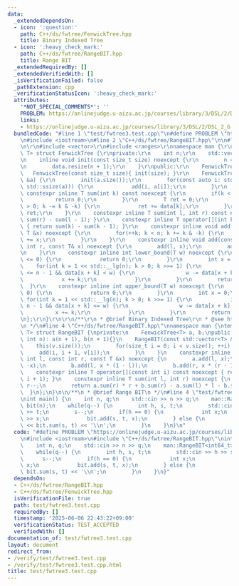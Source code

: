 ```yaml
---
data:
  _extendedDependsOn:
  - icon: ':question:'
    path: C++/ds/fwtree/FenwickTree.hpp
    title: Binary Indexed Tree
  - icon: ':heavy_check_mark:'
    path: C++/ds/fwtree/RangeBIT.hpp
    title: Range BIT
  _extendedRequiredBy: []
  _extendedVerifiedWith: []
  _isVerificationFailed: false
  _pathExtension: cpp
  _verificationStatusIcon: ':heavy_check_mark:'
  attributes:
    '*NOT_SPECIAL_COMMENTS*': ''
    PROBLEM: https://onlinejudge.u-aizu.ac.jp/courses/library/3/DSL/2/DSL_2_G
    links:
    - https://onlinejudge.u-aizu.ac.jp/courses/library/3/DSL/2/DSL_2_G
  bundledCode: "#line 1 \"test/fwtree3.test.cpp\"\n#define PROBLEM \"https://onlinejudge.u-aizu.ac.jp/courses/library/3/DSL/2/DSL_2_G\"\
    \n#include <iostream>\n#line 2 \"C++/ds/fwtree/RangeBIT.hpp\"\n\n#line 2 \"C++/ds/fwtree/FenwickTree.hpp\"\
    \n\r\n#include <vector>\r\n#include <ranges>\r\nnamespace man {\r\ntemplate <class\
    \ T> struct FenwickTree {\r\nprivate:\r\n    int n;\r\n    std::vector<T> data;\r\
    \n    inline void init(const size_t size) noexcept {\r\n        n = size + 2;\r\
    \n        data.resize(n + 1);\r\n    }\r\npublic:\r\n    FenwickTree(){}\r\n \
    \   FenwickTree(const size_t size){ init(size); }\r\n    FenwickTree(const std::vector<T>\
    \ &a) {\r\n        init(a.size());\r\n        for(const auto i: std::views::iota(0,\
    \ std::ssize(a))) {\r\n            add(i, a[i]);\r\n        }\r\n    }\r\n   \
    \ constexpr inline T sum(int k) const noexcept {\r\n        if(k < 0) {\r\n  \
    \          return 0;\r\n        }\r\n        T ret = 0;\r\n        for(++k; k\
    \ > 0; k -= k & -k) {\r\n            ret += data[k];\r\n        }\r\n        return\
    \ ret;\r\n    }\r\n    constexpr inline T sum(int l, int r) const noexcept { return\
    \ sum(r) - sum(l - 1); }\r\n    constexpr inline T operator[](int k) const noexcept\
    \ { return sum(k) - sum(k - 1); }\r\n    constexpr inline void add(int k, const\
    \ T &x) noexcept {\r\n        for(++k; k < n; k += k & -k) {\r\n            data[k]\
    \ += x;\r\n        }\r\n    }\r\n    constexpr inline void add(const int l, const\
    \ int r, const T& x) noexcept {\r\n        add(l, x);\r\n        add(r + 1, -x);\r\
    \n    }\r\n    constexpr inline int lower_bound(T w) noexcept {\r\n        if(w\
    \ <= 0) {\r\n            return 0;\r\n        }\r\n        int x = 0;\r\n    \
    \    for(int k = 1 << std::__lg(n); k > 0; k >>= 1) {\r\n            if(x + k\
    \ <= n - 1 && data[x + k] < w) {\r\n                w -= data[x + k];\r\n    \
    \            x += k;\r\n            }\r\n        }\r\n        return x;\r\n  \
    \  }\r\n    constexpr inline int upper_bound(T w) noexcept {\r\n        if(w <\
    \ 0) {\r\n            return 0;\r\n        }\r\n        int x = 0;\r\n       \
    \ for(int k = 1 << std::__lg(n); k > 0; k >>= 1) {\r\n            if(x + k <=\
    \ n - 1 && data[x + k] <= w) {\r\n                w -= data[x + k];\r\n      \
    \          x += k;\r\n            }\r\n        }\r\n        return x;\r\n    }\r\
    \n};\r\n}\r\n\r\n/**\r\n * @brief Binary Indexed Tree\r\n * @see https://nyaannyaan.github.io/library/data-structure/binary-indexed-tree.hpp\r\
    \n */\n#line 4 \"C++/ds/fwtree/RangeBIT.hpp\"\nnamespace man {\ntemplate <class\
    \ T> struct RangeBIT {\nprivate:\n    FenwickTree<T> a, b;\npublic:\n    RangeBIT(const\
    \ int n): a(n + 1), b(n + 1){}\n    RangeBIT(const std::vector<T> &v) {\n    \
    \    this(v.size());\n        for(size_t i = 0; i < v.size(); ++i) {\n       \
    \     add(i, i + 1, v[i]);\n        }\n    }\n    constexpr inline void add(const\
    \ int l, const int r, const T &x) noexcept {\n        a.add(l, x);\n        a.add(r,\
    \ -x);\n        b.add(l, x * (1 - l));\n        b.add(r, x * (r - 1));\n    }\n\
    \    constexpr inline T operator[](const int i) const noexcept { return sum(i,\
    \ i + 1); }\n    constexpr inline T sum(int l, int r) noexcept {\n        l--,\
    \ r--;\n        return a.sum(r) * r + b.sum(r) - a.sum(l) * l - b.sum(l);\n  \
    \  }\n};\n}\n\n/**\n * @brief Range BIT\n */\n#line 4 \"test/fwtree3.test.cpp\"\
    \nint main() {\n    int n, q;\n    std::cin >> n >> q;\n    man::RangeBIT<int64_t>\
    \ bit(n);\n    while(q--) {\n        int h, s, t;\n        std::cin >> h >> s\
    \ >> t;\n        s--;\n        if(h == 0) {\n            int x;\n            std::cin\
    \ >> x;\n            bit.add(s, t, x);\n        } else {\n            std::cout\
    \ << bit.sum(s, t) << '\\n';\n        }\n    }\n}\n"
  code: "#define PROBLEM \"https://onlinejudge.u-aizu.ac.jp/courses/library/3/DSL/2/DSL_2_G\"\
    \n#include <iostream>\n#include \"C++/ds/fwtree/RangeBIT.hpp\"\nint main() {\n\
    \    int n, q;\n    std::cin >> n >> q;\n    man::RangeBIT<int64_t> bit(n);\n\
    \    while(q--) {\n        int h, s, t;\n        std::cin >> h >> s >> t;\n  \
    \      s--;\n        if(h == 0) {\n            int x;\n            std::cin >>\
    \ x;\n            bit.add(s, t, x);\n        } else {\n            std::cout <<\
    \ bit.sum(s, t) << '\\n';\n        }\n    }\n}"
  dependsOn:
  - C++/ds/fwtree/RangeBIT.hpp
  - C++/ds/fwtree/FenwickTree.hpp
  isVerificationFile: true
  path: test/fwtree3.test.cpp
  requiredBy: []
  timestamp: '2025-06-06 22:43:22+09:00'
  verificationStatus: TEST_ACCEPTED
  verifiedWith: []
documentation_of: test/fwtree3.test.cpp
layout: document
redirect_from:
- /verify/test/fwtree3.test.cpp
- /verify/test/fwtree3.test.cpp.html
title: test/fwtree3.test.cpp
---
```

